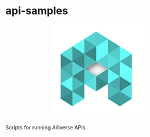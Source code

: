 # api-samples

<p align="center">
  <img src="assets/logo.png" width="256" height="256" />
</p>

Scripts for running Ailiverse APIs
